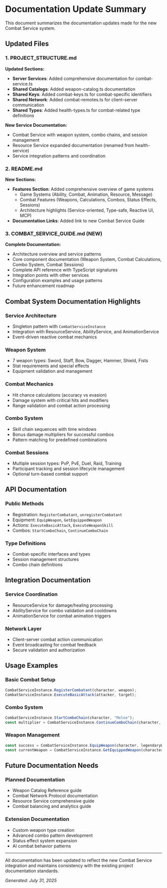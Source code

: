 # Documentation Update Summary

This document summarizes the documentation updates made for the new Combat Service system.

## Updated Files

### 1. PROJECT_STRUCTURE.md
**Updated Sections:**
- **Server Services**: Added comprehensive documentation for combat-service.ts
- **Shared Catalogs**: Added weapon-catalog.ts documentation
- **Shared Keys**: Added combat-keys.ts for combat-specific identifiers
- **Shared Network**: Added combat-remotes.ts for client-server communication
- **Shared Types**: Added health-types.ts for combat-related type definitions

**New Service Documentation:**
- Combat Service with weapon system, combo chains, and session management
- Resource Service expanded documentation (renamed from health-service)
- Service integration patterns and coordination

### 2. README.md
**New Sections:**
- **Features Section**: Added comprehensive overview of game systems
  - Game Systems (Ability, Combat, Animation, Resource, Message)
  - Combat Features (Weapons, Calculations, Combos, Status Effects, Sessions)
  - Architecture highlights (Service-oriented, Type-safe, Reactive UI, MCP)
- **Documentation Links**: Added link to new Combat Service Guide

### 3. COMBAT_SERVICE_GUIDE.md (NEW)
**Complete Documentation:**
- Architecture overview and service patterns
- Core component documentation (Weapon System, Combat Calculations, Combo System, Combat Sessions)
- Complete API reference with TypeScript signatures
- Integration points with other services
- Configuration examples and usage patterns
- Future enhancement roadmap

## Combat System Documentation Highlights

### Service Architecture
- Singleton pattern with `CombatServiceInstance`
- Integration with ResourceService, AbilityService, and AnimationService
- Event-driven reactive combat mechanics

### Weapon System
- 7 weapon types: Sword, Staff, Bow, Dagger, Hammer, Shield, Fists
- Stat requirements and special effects
- Equipment validation and management

### Combat Mechanics
- Hit chance calculations (accuracy vs evasion)
- Damage system with critical hits and modifiers
- Range validation and combat action processing

### Combo System
- Skill chain sequences with time windows
- Bonus damage multipliers for successful combos
- Pattern matching for predefined combinations

### Combat Sessions
- Multiple session types: PvP, PvE, Duel, Raid, Training
- Participant tracking and session lifecycle management
- Optional turn-based combat support

## API Documentation

### Public Methods
- Registration: `RegisterCombatant`, `unregisterCombatant`
- Equipment: `EquipWeapon`, `GetEquippedWeapon`
- Actions: `ExecuteBasicAttack`, `ExecuteWeaponSkill`
- Combos: `StartComboChain`, `ContinueComboChain`

### Type Definitions
- Combat-specific interfaces and types
- Session management structures
- Combo chain definitions

## Integration Documentation

### Service Coordination
- ResourceService for damage/healing processing
- AbilityService for combo validation and cooldowns
- AnimationService for combat animation triggers

### Network Layer
- Client-server combat action communication
- Event broadcasting for combat feedback
- Secure validation and authorization

## Usage Examples

### Basic Combat Setup
```typescript
CombatServiceInstance.RegisterCombatant(character, weapon);
CombatServiceInstance.ExecuteBasicAttack(attacker, target);
```

### Combo System
```typescript
CombatServiceInstance.StartComboChain(character, "Melee");
const multiplier = CombatServiceInstance.ContinueComboChain(character, "Soul-Drain");
```

### Weapon Management
```typescript
const success = CombatServiceInstance.EquipWeapon(character, legendaryWeapon);
const currentWeapon = CombatServiceInstance.GetEquippedWeapon(character);
```

## Future Documentation Needs

### Planned Documentation
- Weapon Catalog Reference guide
- Combat Network Protocol documentation
- Resource Service comprehensive guide
- Combat balancing and analytics guide

### Extension Documentation
- Custom weapon type creation
- Advanced combo pattern development
- Status effect system expansion
- AI combat behavior patterns

---

All documentation has been updated to reflect the new Combat Service integration and maintains consistency with the existing project documentation standards.

*Generated: July 31, 2025*
